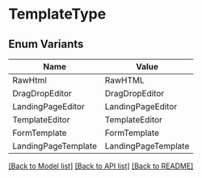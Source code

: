 # TemplateType

## Enum Variants

| Name | Value |
|---- | -----|
| RawHtml | RawHTML |
| DragDropEditor | DragDropEditor |
| LandingPageEditor | LandingPageEditor |
| TemplateEditor | TemplateEditor |
| FormTemplate | FormTemplate |
| LandingPageTemplate | LandingPageTemplate |


[[Back to Model list]](../README.md#documentation-for-models) [[Back to API list]](../README.md#documentation-for-api-endpoints) [[Back to README]](../README.md)



